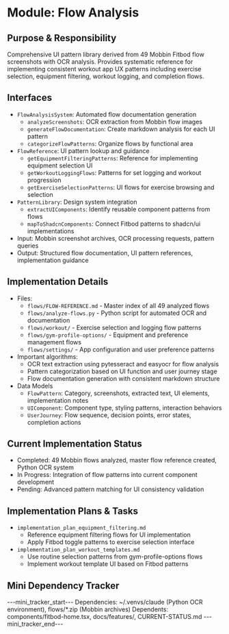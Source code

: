 # Module: Flow Analysis

## Purpose & Responsibility
Comprehensive UI pattern library derived from 49 Mobbin Fitbod flow screenshots with OCR analysis. Provides systematic reference for implementing consistent workout app UX patterns including exercise selection, equipment filtering, workout logging, and completion flows.

## Interfaces
* `FlowAnalysisSystem`: Automated flow documentation generation
  * `analyzeScreenshots`: OCR extraction from Mobbin flow images
  * `generateFlowDocumentation`: Create markdown analysis for each UI pattern
  * `categorizeFlowPatterns`: Organize flows by functional area
* `FlowReference`: UI pattern lookup and guidance
  * `getEquipmentFilteringPatterns`: Reference for implementing equipment selection UI
  * `getWorkoutLoggingFlows`: Patterns for set logging and workout progression
  * `getExerciseSelectionPatterns`: UI flows for exercise browsing and selection
* `PatternLibrary`: Design system integration
  * `extractUIComponents`: Identify reusable component patterns from flows
  * `mapToShadcnComponents`: Connect Fitbod patterns to shadcn/ui implementations
* Input: Mobbin screenshot archives, OCR processing requests, pattern queries
* Output: Structured flow documentation, UI pattern references, implementation guidance

## Implementation Details
* Files:
  * `flows/FLOW-REFERENCE.md` - Master index of all 49 analyzed flows
  * `flows/analyze-flows.py` - Python script for automated OCR and documentation
  * `flows/workout/` - Exercise selection and logging flow patterns
  * `flows/gym-profile-options/` - Equipment and preference management flows
  * `flows/settings/` - App configuration and user preference patterns
* Important algorithms:
  * OCR text extraction using pytesseract and easyocr for flow analysis
  * Pattern categorization based on UI function and user journey stage
  * Flow documentation generation with consistent markdown structure
* Data Models
  * `FlowPattern`: Category, screenshots, extracted text, UI elements, implementation notes
  * `UIComponent`: Component type, styling patterns, interaction behaviors
  * `UserJourney`: Flow sequence, decision points, error states, completion actions

## Current Implementation Status
* Completed: 49 Mobbin flows analyzed, master flow reference created, Python OCR system
* In Progress: Integration of flow patterns into current component development
* Pending: Advanced pattern matching for UI consistency validation

## Implementation Plans & Tasks
* `implementation_plan_equipment_filtering.md`
  * Reference equipment filtering flows for UI implementation
  * Apply Fitbod toggle patterns to exercise selection interface
* `implementation_plan_workout_templates.md`
  * Use routine selection patterns from gym-profile-options flows
  * Implement workout template UI based on Fitbod patterns

## Mini Dependency Tracker
---mini_tracker_start---
Dependencies: ~/.venvs/claude (Python OCR environment), flows/*.zip (Mobbin archives)
Dependents: components/fitbod-home.tsx, docs/features/, CURRENT-STATUS.md
---mini_tracker_end---